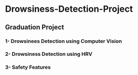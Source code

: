 # Drowsiness-Detection-Project
## Graduation Project

### 1- Drowsinees Detection using Computer Vision
### 2- Drowsiness Detection using HRV
### 3- Safety Features

